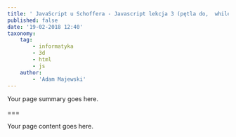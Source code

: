 ```yaml
---
title: ' JavaScript u Schoffera - Javascript lekcja 3 (pętla do,  while i do while) '
published: false
date: '19-02-2018 12:40'
taxonomy:
    tag:
        - informatyka
        - 3d
        - html
        - js
    author:
        - 'Adam Majewski'
---
```


Your page summary goes here.

===

Your page content goes here.